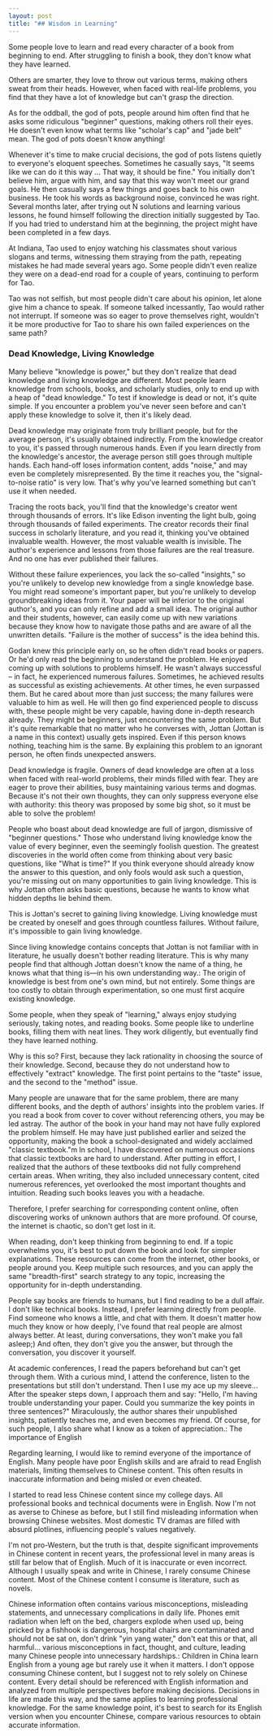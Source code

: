 ```yaml
---
layout: post
title: "## Wisdom in Learning"
---
```



Some people love to learn and read every character of a book from beginning to end. After struggling to finish a book, they don't know what they have learned.

Others are smarter, they love to throw out various terms, making others sweat from their heads. However, when faced with real-life problems, you find that they have a lot of knowledge but can't grasp the direction.

As for the oddball, the god of pots, people around him often find that he asks some ridiculous "beginner" questions, making others roll their eyes. He doesn't even know what terms like "scholar's cap" and "jade belt" mean. The god of pots doesn't know anything!

Whenever it's time to make crucial decisions, the god of pots listens quietly to everyone's eloquent speeches. Sometimes he casually says, "It seems like we can do it this way ... That way, it should be fine." You initially don't believe him, argue with him, and say that this way won't meet our grand goals. He then casually says a few things and goes back to his own business. He took his words as background noise, convinced he was right. Several months later, after trying out N solutions and learning various lessons, he found himself following the direction initially suggested by Tao. If you had tried to understand him at the beginning, the project might have been completed in a few days.

At Indiana, Tao used to enjoy watching his classmates shout various slogans and terms, witnessing them straying from the path, repeating mistakes he had made several years ago. Some people didn't even realize they were on a dead-end road for a couple of years, continuing to perform for Tao.

Tao was not selfish, but most people didn't care about his opinion, let alone give him a chance to speak. If someone talked incessantly, Tao would rather not interrupt. If someone was so eager to prove themselves right, wouldn't it be more productive for Tao to share his own failed experiences on the same path?

### Dead Knowledge, Living Knowledge

Many believe "knowledge is power," but they don't realize that dead knowledge and living knowledge are different. Most people learn knowledge from schools, books, and scholarly studies, only to end up with a heap of "dead knowledge." To test if knowledge is dead or not, it's quite simple. If you encounter a problem you've never seen before and can't apply these knowledge to solve it, then it's likely dead.

Dead knowledge may originate from truly brilliant people, but for the average person, it's usually obtained indirectly. From the knowledge creator to you, it's passed through numerous hands. Even if you learn directly from the knowledge's ancestor, the average person still goes through multiple hands. Each hand-off loses information content, adds "noise," and may even be completely misrepresented. By the time it reaches you, the "signal-to-noise ratio" is very low. That's why you've learned something but can't use it when needed.

Tracing the roots back, you'll find that the knowledge's creator went through thousands of errors. It's like Edison inventing the light bulb, going through thousands of failed experiments. The creator records their final success in scholarly literature, and you read it, thinking you've obtained invaluable wealth. However, the most valuable wealth is invisible. The author's experience and lessons from those failures are the real treasure. And no one has ever published their failures.

Without these failure experiences, you lack the so-called "insights," so you're unlikely to develop new knowledge from a single knowledge base. You might read someone's important paper, but you're unlikely to develop groundbreaking ideas from it. Your paper will be inferior to the original author's, and you can only refine and add a small idea. The original author and their students, however, can easily come up with new variations because they know how to navigate those paths and are aware of all the unwritten details. "Failure is the mother of success" is the idea behind this.

Godan knew this principle early on, so he often didn't read books or papers. Or he'd only read the beginning to understand the problem. He enjoyed coming up with solutions to problems himself. He wasn't always successful – in fact, he experienced numerous failures. Sometimes, he achieved results as successful as existing achievements. At other times, he even surpassed them. But he cared about more than just success; the many failures were valuable to him as well. He will then go find experienced people to discuss with, these people might be very capable, having done in-depth research already. They might be beginners, just encountering the same problem. But it's quite remarkable that no matter who he converses with, Jottan (Jottan is a name in this context) usually gets inspired. Even if this person knows nothing, teaching him is the same. By explaining this problem to an ignorant person, he often finds unexpected answers.

Dead knowledge is fragile. Owners of dead knowledge are often at a loss when faced with real-world problems, their minds filled with fear. They are eager to prove their abilities, busy maintaining various terms and dogmas. Because it's not their own thoughts, they can only suppress everyone else with authority: this theory was proposed by some big shot, so it must be able to solve the problem!

People who boast about dead knowledge are full of jargon, dismissive of "beginner questions." Those who understand living knowledge know the value of every beginner, even the seemingly foolish question. The greatest discoveries in the world often come from thinking about very basic questions, like "What is time?" If you think everyone should already know the answer to this question, and only fools would ask such a question, you're missing out on many opportunities to gain living knowledge. This is why Jottan often asks basic questions, because he wants to know what hidden depths lie behind them.

This is Jottan's secret to gaining living knowledge. Living knowledge must be created by oneself and goes through countless failures. Without failure, it's impossible to gain living knowledge.

Since living knowledge contains concepts that Jottan is not familiar with in literature, he usually doesn't bother reading literature. This is why many people find that although Jottan doesn't know the name of a thing, he knows what that thing is—in his own understanding way.: The origin of knowledge is best from one's own mind, but not entirely. Some things are too costly to obtain through experimentation, so one must first acquire existing knowledge.

Some people, when they speak of "learning," always enjoy studying seriously, taking notes, and reading books. Some people like to underline books, filling them with neat lines. They work diligently, but eventually find they have learned nothing.

Why is this so? First, because they lack rationality in choosing the source of their knowledge. Second, because they do not understand how to effectively "extract" knowledge. The first point pertains to the "taste" issue, and the second to the "method" issue.

Many people are unaware that for the same problem, there are many different books, and the depth of authors' insights into the problem varies. If you read a book from cover to cover without referencing others, you may be led astray. The author of the book in your hand may not have fully explored the problem himself. He may have just published earlier and seized the opportunity, making the book a school-designated and widely acclaimed "classic textbook."m In school, I have discovered on numerous occasions that classic textbooks are hard to understand. After putting in effort, I realized that the authors of these textbooks did not fully comprehend certain areas. When writing, they also included unnecessary content, cited numerous references, yet overlooked the most important thoughts and intuition. Reading such books leaves you with a headache.

Therefore, I prefer searching for corresponding content online, often discovering works of unknown authors that are more profound. Of course, the internet is chaotic, so don't get lost in it.

When reading, don't keep thinking from beginning to end. If a topic overwhelms you, it's best to put down the book and look for simpler explanations. These resources can come from the internet, other books, or people around you. Keep multiple such resources, and you can apply the same "breadth-first" search strategy to any topic, increasing the opportunity for in-depth understanding.

People say books are friends to humans, but I find reading to be a dull affair. I don't like technical books. Instead, I prefer learning directly from people. Find someone who knows a little, and chat with them. It doesn't matter how much they know or how deeply, I've found that real people are almost always better. At least, during conversations, they won't make you fall asleep;) And often, they don't give you the answer, but through the conversation, you discover it yourself.

At academic conferences, I read the papers beforehand but can't get through them. With a curious mind, I attend the conference, listen to the presentations but still don't understand. Then I use my ace up my sleeve... After the speaker steps down, I approach them and say: "Hello, I'm having trouble understanding your paper. Could you summarize the key points in three sentences?" Miraculously, the author shares their unpublished insights, patiently teaches me, and even becomes my friend. Of course, for such people, I also share what I know as a token of appreciation.: The importance of English

Regarding learning, I would like to remind everyone of the importance of English. Many people have poor English skills and are afraid to read English materials, limiting themselves to Chinese content. This often results in inaccurate information and being misled or even cheated.

I started to read less Chinese content since my college days. All professional books and technical documents were in English. Now I'm not as averse to Chinese as before, but I still find misleading information when browsing Chinese websites. Most domestic TV dramas are filled with absurd plotlines, influencing people's values negatively.

I'm not pro-Western, but the truth is that, despite significant improvements in Chinese content in recent years, the professional level in many areas is still far below that of English. Much of it is inaccurate or even incorrect. Although I usually speak and write in Chinese, I rarely consume Chinese content. Most of the Chinese content I consume is literature, such as novels.

Chinese information often contains various misconceptions, misleading statements, and unnecessary complications in daily life. Phones emit radiation when left on the bed, chargers explode when used up, being pricked by a fishhook is dangerous, hospital chairs are contaminated and should not be sat on, don't drink "yin yang water," don't eat this or that, all harmful... various misconceptions in fact, thought, and culture, leading many Chinese people into unnecessary hardships.: Children in China learn English from a young age but rarely use it when it matters. I don't oppose consuming Chinese content, but I suggest not to rely solely on Chinese content. Every detail should be referenced with English information and analyzed from multiple perspectives before making decisions. Decisions in life are made this way, and the same applies to learning professional knowledge. For the same knowledge point, it's best to search for its English version when you encounter Chinese, compare various resources to obtain accurate information.